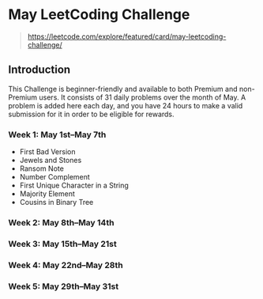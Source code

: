 # May LeetCoding Challenge

> https://leetcode.com/explore/featured/card/may-leetcoding-challenge/

## Introduction
This Challenge is beginner-friendly and available to both Premium and non-Premium users. It consists of 31 daily problems over the month of May. A problem is added here each day, and you have 24 hours to make a valid submission for it in order to be eligible for rewards.  


### Week 1: May 1st–May 7th
- First Bad Version
- Jewels and Stones
- Ransom Note
- Number Complement
- First Unique Character in a String
- Majority Element
- Cousins in Binary Tree

### Week 2: May 8th–May 14th

### Week 3: May 15th–May 21st

### Week 4: May 22nd–May 28th

### Week 5: May 29th–May 31st


